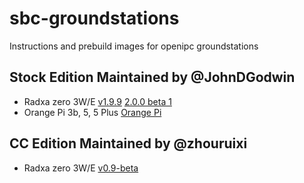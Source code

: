 # sbc-groundstations
Instructions and prebuild images for openipc groundstations

## Stock Edition Maintained by @JohnDGodwin 
* Radxa zero 3W/E
  [v1.9.9](https://github.com/OpenIPC/sbc-groundstations/releases/tag/zero3w-v1.9.9)
  [2.0.0 beta 1](https://github.com/JohnDGodwin/OpenIPC_Groundstations/releases/tag/sbc-2.0.0-beta1)
* Orange Pi 3b, 5, 5 Plus
  [Orange Pi](https://github.com/OpenIPC/sbc-groundstations/releases/tag/Orange-Pi-Latest)

## CC Edition Maintained by @zhouruixi 
* Radxa zero 3W/E
  [v0.9-beta](https://github.com/zhouruixi/SBC-GS/releases/tag/v0.9-beta)
